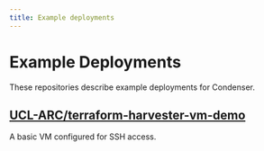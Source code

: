 ```yaml
---
title: Example deployments
---
```


# Example Deployments

These repositories describe example deployments for Condenser.

## [UCL-ARC/terraform-harvester-vm-demo](https://github.com/UCL-ARC/terraform-harvester-vm-demo)

A basic VM configured for SSH access.
